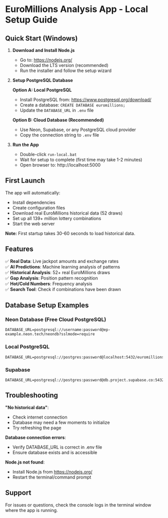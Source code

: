 # EuroMillions Analysis App - Local Setup Guide

## Quick Start (Windows)

1. **Download and Install Node.js**
   - Go to: https://nodejs.org/
   - Download the LTS version (recommended)
   - Run the installer and follow the setup wizard

2. **Setup PostgreSQL Database**
   
   **Option A: Local PostgreSQL**
   - Install PostgreSQL from: https://www.postgresql.org/download/
   - Create a database: `CREATE DATABASE euromillions;`
   - Update the `DATABASE_URL` in `.env` file

   **Option B: Cloud Database (Recommended)**
   - Use Neon, Supabase, or any PostgreSQL cloud provider
   - Copy the connection string to `.env` file

3. **Run the App**
   - Double-click `run-local.bat`
   - Wait for setup to complete (first time may take 1-2 minutes)
   - Open browser to: http://localhost:5000

## First Launch

The app will automatically:
- Install dependencies
- Create configuration files
- Download real EuroMillions historical data (52 draws)
- Set up all 139+ million lottery combinations
- Start the web server

**Note:** First startup takes 30-60 seconds to load historical data.

## Features

✅ **Real Data**: Live jackpot amounts and exchange rates  
✅ **AI Predictions**: Machine learning analysis of patterns  
✅ **Historical Analysis**: 52+ real EuroMillions draws  
✅ **Gap Analysis**: Position pattern recognition  
✅ **Hot/Cold Numbers**: Frequency analysis  
✅ **Search Tool**: Check if combinations have been drawn  

## Database Setup Examples

### Neon Database (Free Cloud PostgreSQL)
```
DATABASE_URL=postgresql://username:password@ep-example.neon.tech/neondb?sslmode=require
```

### Local PostgreSQL
```
DATABASE_URL=postgresql://postgres:password@localhost:5432/euromillions
```

### Supabase
```
DATABASE_URL=postgresql://postgres:password@db.project.supabase.co:5432/postgres
```

## Troubleshooting

**"No historical data"**: 
- Check internet connection
- Database may need a few moments to initialize
- Try refreshing the page

**Database connection errors**:
- Verify DATABASE_URL is correct in .env file
- Ensure database exists and is accessible

**Node.js not found**:
- Install Node.js from https://nodejs.org/
- Restart the terminal/command prompt

## Support

For issues or questions, check the console logs in the terminal window where the app is running.